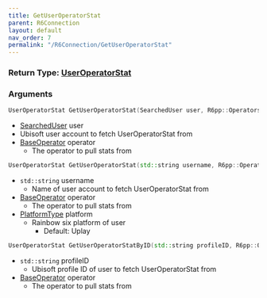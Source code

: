 ```yaml
---
title: GetUserOperatorStat
parent: R6Connection
layout: default
nav_order: 7
permalink: "/R6Connection/GetUserOperatorStat"
---
```


### Return Type: [UserOperatorStat](/Types/UserOperatorStat)

### Arguments 
```cpp 
UserOperatorStat GetUserOperatorStat(SearchedUser user, R6pp::Operators::BaseOperator operator);
```
* [SearchedUser](/Types/SearchedUser) user
 * Ubisoft user account to fetch UserOperatorStat from
* [BaseOperator](Types/BaseOperator) operator
	*  The operator to pull stats from
 
```cpp
UserOperatorStat GetUserOperatorStat(std::string username, R6pp::Operators::BaseOperator operator, PlatformType platform = PlatformType::Uplay);
```
* `std::string` username
	* Name of user account to fetch UserOperatorStat from
* [BaseOperator](Types/BaseOperator) operator
	*  The operator to pull stats from
* [PlatformType](/Types/PlatformType) platform
	* Rainbow six platform of user
		* Default: Uplay

```cpp
UserOperatorStat GetUserOperatorStatByID(std::string profileID, R6pp::Operators::BaseOperator operator);
```
* `std::string` profileID
	* Ubisoft profile ID of user to fetch UserOperatorStat from
* [BaseOperator](Types/BaseOperator) operator
	*  The operator to pull stats from